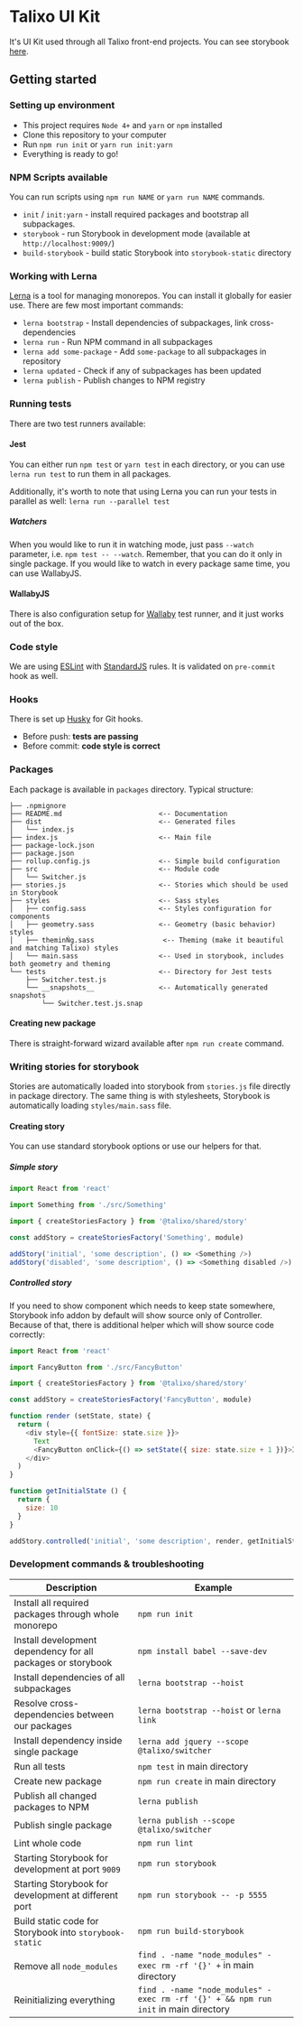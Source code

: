 # Talixo UI Kit

It's UI Kit used through all Talixo front-end projects. You can see storybook [here](https://publicinmotiongmbh.github.io/ui-kit).

## Getting started

### Setting up environment

- This project requires `Node 4+` and `yarn` or `npm` installed
- Clone this repository to your computer
- Run `npm run init` or `yarn run init:yarn`
- Everything is ready to go!

### NPM Scripts available

You can run scripts using `npm run NAME` or `yarn run NAME` commands.

- `init` / `init:yarn` - install required packages and bootstrap all subpackages.
- `storybook` - run Storybook in development mode (available at `http://localhost:9009/`)
- `build-storybook` - build static Storybook into `storybook-static` directory

### Working with Lerna

[Lerna](https://github.com/lerna/lerna) is a tool for managing monorepos.
You can install it globally for easier use. There are few most important commands:

- `lerna bootstrap` - Install dependencies of subpackages, link cross-dependencies
- `lerna run` - Run NPM command in all subpackages
- `lerna add some-package` - Add `some-package` to all subpackages in repository
- `lerna updated` - Check if any of subpackages has been updated
- `lerna publish` - Publish changes to NPM registry

### Running tests

There are two test runners available:

#### Jest

You can either run `npm test` or `yarn test` in each directory,
or you can use `lerna run test` to run them in all packages.

Additionally, it's worth to note that using Lerna you can run your tests in parallel as well: `lerna run --parallel test`

##### Watchers

When you would like to run it in watching mode, just pass `--watch` parameter, i.e. `npm test -- --watch`.
Remember, that you can do it only in single package. If you would like to watch in every package same time, you can use WallabyJS.

#### WallabyJS

There is also configuration setup for [Wallaby](http://wallabyjs.com/) test runner,
and it just works out of the box.

### Code style

We are using [ESLint](https://eslint.org/) with [StandardJS](https://standardjs.com/) rules.
It is validated on `pre-commit` hook as well.

### Hooks

There is set up [Husky](https://github.com/typicode/husky) for Git hooks.

- Before push: **tests are passing**
- Before commit: **code style is correct**

### Packages

Each package is available in `packages` directory. Typical structure:

```
├── .npmignore
├── README.md                        <-- Documentation
├── dist                             <-- Generated files
│   └── index.js
├── index.js                         <-- Main file
├── package-lock.json
├── package.json
├── rollup.config.js                 <-- Simple build configuration
├── src                              <-- Module code
│   └── Switcher.js
├── stories.js                       <-- Stories which should be used in Storybook
├── styles                           <-- Sass styles
│   ├── config.sass                  <-- Styles configuration for components 
│   ├── geometry.sass                <-- Geometry (basic behavior) styles
│   ├── theminŃg.sass                 <-- Theming (make it beautiful and matching Talixo) styles
│   └── main.sass                    <-- Used in storybook, includes both geometry and theming
└── tests                            <-- Directory for Jest tests
    ├── Switcher.test.js
    └── __snapshots__                <-- Automatically generated snapshots
        └── Switcher.test.js.snap
```

#### Creating new package

There is straight-forward wizard available after `npm run create` command.

### Writing stories for storybook

Stories are automatically loaded into storybook from `stories.js` file directly in package directory.
The same thing is with stylesheets, Storybook is automatically loading `styles/main.sass` file.

#### Creating story

You can use standard storybook options or use our helpers for that.

##### Simple story

```js
import React from 'react'

import Something from './src/Something'

import { createStoriesFactory } from '@talixo/shared/story'

const addStory = createStoriesFactory('Something', module)

addStory('initial', 'some description', () => <Something />)
addStory('disabled', 'some description', () => <Something disabled />)
```

##### Controlled story

If you need to show component which needs to keep state somewhere,
Storybook info addon by default will show source only of Controller.
Because of that, there is additional helper which will show source code correctly:

```js
import React from 'react'

import FancyButton from './src/FancyButton'

import { createStoriesFactory } from '@talixo/shared/story'

const addStory = createStoriesFactory('FancyButton', module)

function render (setState, state) {
  return (
    <div style={{ fontSize: state.size }}>
      Text
      <FancyButton onClick={() => setState({ size: state.size + 1 })}>Increase</FancyButton>
    </div>
  )
}

function getInitialState () {
  return {
    size: 10
  }
}

addStory.controlled('initial', 'some description', render, getInitialState)
```

### Development commands & troubleshooting

Description                                                  | Example
-------------------------------------------------------------|------------------------------------------------------------
Install all required packages through whole monorepo         | `npm run init`
Install development dependency for all packages or storybook | `npm install babel --save-dev`
Install dependencies of all subpackages                      | `lerna bootstrap --hoist`
Resolve cross-dependencies between our packages              | `lerna bootstrap --hoist` or `lerna link`
Install dependency inside single package                     | `lerna add jquery --scope @talixo/switcher`
Run all tests                                                | `npm test` in main directory
Create new package                                           | `npm run create` in main directory
Publish all changed packages to NPM                          | `lerna publish`
Publish single package                                       | `lerna publish --scope @talixo/switcher`
Lint whole code                                              | `npm run lint`
Starting Storybook for development at port `9009`            | `npm run storybook`
Starting Storybook for development at different port         | `npm run storybook -- -p 5555`
Build static code for Storybook into `storybook-static`      | `npm run build-storybook`
Remove all `node_modules`                                    | `find . -name "node_modules" -exec rm -rf '{}' +` in main directory
Reinitializing everything                                    | `find . -name "node_modules" -exec rm -rf '{}' + && npm run init` in main directory

